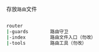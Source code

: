 存放`路由`文件

``` bash

router
|-guards        路由守卫
|-index         路由文件入口（勿改）
|-tools         路由工具（勿改）

```

